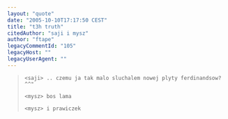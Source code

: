 ```yaml
---
layout: "quote"
date: "2005-10-10T17:17:50 CEST"
title: "t3h truth"
citedAuthor: "saji i mysz"
author: "ftape"
legacyCommentId: "105"
legacyHost: ""
legacyUserAgent: ""
---
```



<blockquote><tt><p><code>&lt;saji&gt; .. czemu ja tak malo sluchalem nowej plyty ferdinandsow? ^^"<br>
&lt;mysz&gt; bos lama<br>
&lt;mysz&gt; i prawiczek</code></p></tt></blockquote>
